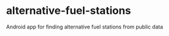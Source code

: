 alternative-fuel-stations
=========================

Android app for finding alternative fuel stations from public data

